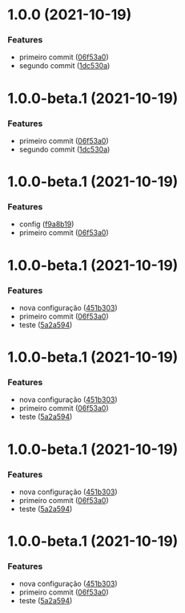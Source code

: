 # 1.0.0 (2021-10-19)


### Features

* primeiro commit ([06f53a0](https://github.com/danilocorrea87/example-semantic-release/commit/06f53a0cbdf75f15af2cfa8eeed94cc3400a0f26))
* segundo commit ([1dc530a](https://github.com/danilocorrea87/example-semantic-release/commit/1dc530ac71b11eedeff4f946b2ddc1698d404ca0))

# 1.0.0-beta.1 (2021-10-19)


### Features

* primeiro commit ([06f53a0](https://github.com/danilocorrea87/example-semantic-release/commit/06f53a0cbdf75f15af2cfa8eeed94cc3400a0f26))
* segundo commit ([1dc530a](https://github.com/danilocorrea87/example-semantic-release/commit/1dc530ac71b11eedeff4f946b2ddc1698d404ca0))

# 1.0.0-beta.1 (2021-10-19)


### Features

* config ([f9a8b19](https://github.com/danilocorrea87/example-semantic-release/commit/f9a8b193ca84e1be68ff0f8bd3830bc56e3bb51b))
* primeiro commit ([06f53a0](https://github.com/danilocorrea87/example-semantic-release/commit/06f53a0cbdf75f15af2cfa8eeed94cc3400a0f26))

# 1.0.0-beta.1 (2021-10-19)


### Features

* nova configuração ([451b303](https://github.com/danilocorrea87/example-semantic-release/commit/451b303256bccf011c866595a58a9b0524f5b28d))
* primeiro commit ([06f53a0](https://github.com/danilocorrea87/example-semantic-release/commit/06f53a0cbdf75f15af2cfa8eeed94cc3400a0f26))
* teste ([5a2a594](https://github.com/danilocorrea87/example-semantic-release/commit/5a2a594122aa8391a191f723d4e47b9c725e3fec))

# 1.0.0-beta.1 (2021-10-19)


### Features

* nova configuração ([451b303](https://github.com/danilocorrea87/example-semantic-release/commit/451b303256bccf011c866595a58a9b0524f5b28d))
* primeiro commit ([06f53a0](https://github.com/danilocorrea87/example-semantic-release/commit/06f53a0cbdf75f15af2cfa8eeed94cc3400a0f26))
* teste ([5a2a594](https://github.com/danilocorrea87/example-semantic-release/commit/5a2a594122aa8391a191f723d4e47b9c725e3fec))

# 1.0.0-beta.1 (2021-10-19)


### Features

* nova configuração ([451b303](https://github.com/danilocorrea87/example-semantic-release/commit/451b303256bccf011c866595a58a9b0524f5b28d))
* primeiro commit ([06f53a0](https://github.com/danilocorrea87/example-semantic-release/commit/06f53a0cbdf75f15af2cfa8eeed94cc3400a0f26))
* teste ([5a2a594](https://github.com/danilocorrea87/example-semantic-release/commit/5a2a594122aa8391a191f723d4e47b9c725e3fec))

# 1.0.0-beta.1 (2021-10-19)


### Features

* nova configuração ([451b303](https://github.com/danilocorrea87/example-semantic-release/commit/451b303256bccf011c866595a58a9b0524f5b28d))
* primeiro commit ([06f53a0](https://github.com/danilocorrea87/example-semantic-release/commit/06f53a0cbdf75f15af2cfa8eeed94cc3400a0f26))
* teste ([5a2a594](https://github.com/danilocorrea87/example-semantic-release/commit/5a2a594122aa8391a191f723d4e47b9c725e3fec))
